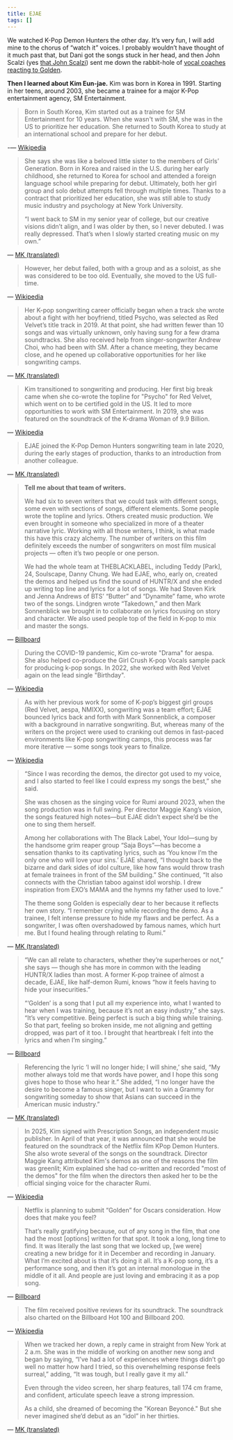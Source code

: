 ```yaml
---
title: EJAE
tags: []
---
```


We watched K-Pop Demon Hunters the other day. It’s very fun, I will add mine to the chorus of “watch it” voices. I probably wouldn’t have thought of it much past that, but Dani got the songs stuck in her head, and then John Scalzi (yes [that John Scalzi](https://en.wikipedia.org/wiki/John_Scalzi)) sent me down the rabbit-hole of [vocal coaches reacting to Golden](https://bsky.app/profile/scalzi.com/post/3lv2mih4jzs2x).

**Then I learned about Kim Eun-jae.** Kim was born in Korea in 1991. Starting in her teens, around 2003, she became a trainee for a major K-Pop entertainment agency, SM Entertainment.

> Born in South Korea, Kim started out as a trainee for SM Entertainment for 10 years. When she wasn't with SM, she was in the US to prioritize her education. She returned to South Korea to study at an international school and prepare for her debut.

-— [Wikipedia](https://en.wikipedia.org/wiki/Ejae)

> She says she was like a beloved little sister to the members of Girls’ Generation. Born in Korea and raised in the U.S. during her early childhood, she returned to Korea for school and attended a foreign language school while preparing for debut. Ultimately, both her girl group and solo debut attempts fell through multiple times. Thanks to a contract that prioritized her education, she was still able to study music industry and psychology at New York University.
>
> “I went back to SM in my senior year of college, but our creative visions didn’t align, and I was older by then, so I never debuted. I was really depressed. That’s when I slowly started creating music on my own.”

— [MK (translated)](https://www.mk.co.kr/en/culture/11356959)

> However, her debut failed, both with a group and as a soloist, as she was considered to be too old. Eventually, she moved to the US full-time.

— [Wikipedia](https://en.wikipedia.org/wiki/Ejae)

> Her K-pop songwriting career officially began when a track she wrote about a fight with her boyfriend, titled Psycho, was selected as Red Velvet’s title track in 2019. At that point, she had written fewer than 10 songs and was virtually unknown, only having sung for a few drama soundtracks. She also received help from singer-songwriter Andrew Choi, who had been with SM. After a chance meeting, they became close, and he opened up collaborative opportunities for her like songwriting camps.

— [MK (translated)](https://www.mk.co.kr/en/culture/11356959)

> Kim transitioned to songwriting and producing. Her first big break came when she co-wrote the topline for "Psycho" for Red Velvet, which went on to be certified gold in the US. It led to more opportunities to work with SM Entertainment. In 2019, she was featured on the soundtrack of the K-drama Woman of 9.9 Billion.

— [Wikipedia](https://en.wikipedia.org/wiki/Ejae)

> EJAE joined the K-Pop Demon Hunters songwriting team in late 2020, during the early stages of production, thanks to an introduction from another colleague.

— [MK (translated)](https://www.mk.co.kr/en/culture/11356959)

> **Tell me about that team of writers.**
>
> We had six to seven writers that we could task with different songs, some even with sections of songs, different elements. Some people wrote the topline and lyrics. Others created music production. We even brought in someone who specialized in more of a theater narrative lyric. Working with all those writers, I think, is what made this have this crazy alchemy. The number of writers on this film definitely exceeds the number of songwriters on most film musical projects — often it’s two people or one person.
>
> We had the whole team at THEBLACKLABEL, including Teddy [Park], 24, Soulscape, Danny Chung. We had EJAE, who, early on, created the demos and helped us find the sound of HUNTR/X and she ended up writing top line and lyrics for a lot of songs. We had Steven Kirk and Jenna Andrews of BTS’ “Butter” and “Dynamite” fame, who wrote two of the songs. Lindgren wrote “Takedown,” and then Mark Sonnenblick we brought in to collaborate on lyrics focusing on story and character. We also used people top of the field in K-pop to mix and master the songs.

— [Billboard](https://www.billboard.com/culture/tv-film/kpop-demon-hunters-music-producer-interview-1236025034/)

> During the COVID-19 pandemic, Kim co-wrote "Drama" for aespa. She also helped co-produce the Girl Crush K-pop Vocals sample pack for producing k-pop songs. In 2022, she worked with Red Velvet again on the lead single "Birthday".

— [Wikipedia](https://en.wikipedia.org/wiki/Ejae)

> As with her previous work for some of K-pop’s biggest girl groups (Red Velvet, aespa, NMIXX), songwriting was a team effort; EJAE bounced lyrics back and forth with Mark Sonnenblick, a composer with a background in narrative songwriting. But, whereas many of the writers on the project were used to cranking out demos in fast-paced environments like K-pop songwriting camps, this process was far more iterative — some songs took years to finalize.

— [Wikipedia](https://en.wikipedia.org/wiki/Ejae)

> “Since I was recording the demos, the director got used to my voice, and I also started to feel like I could express my songs the best,” she said.
>
> She was chosen as the singing voice for Rumi around 2023, when the song production was in full swing. Per director Maggie Kang’s vision, the songs featured high notes—but EJAE didn’t expect she’d be the one to sing them herself.
>
> Among her collaborations with The Black Label, Your Idol—sung by the handsome grim reaper group “Saja Boys”—has become a sensation thanks to its captivating lyrics, such as ‘You know I’m the only one who will love your sins.’ EJAE shared, “I thought back to the bizarre and dark sides of idol culture, like how fans would throw trash at female trainees in front of the SM building.” She continued, “It also connects with the Christian taboo against idol worship. I drew inspiration from EXO’s MAMA and the hymns my father used to love.”
>
> The theme song Golden is especially dear to her because it reflects her own story. “I remember crying while recording the demo. As a trainee, I felt intense pressure to hide my flaws and be perfect. As a songwriter, I was often overshadowed by famous names, which hurt me. But I found healing through relating to Rumi.”

— [MK (translated)](https://www.mk.co.kr/en/culture/11356959)

> “We can all relate to characters, whether they’re superheroes or not,” she says — though she has more in common with the leading HUNTR/X ladies than most. A former K-pop trainee of almost a decade, EJAE, like half-demon Rumi, knows “how it feels having to hide your insecurities.”
>
> “‘Golden’ is a song that I put all my experience into, what I wanted to hear when I was training, because it’s not an easy industry,” she says. “It’s very competitive. Being perfect is such a big thing while training. So that part, feeling so broken inside, me not aligning and getting dropped, was part of it too. I brought that heartbreak I felt into the lyrics and when I’m singing.”

— [Billboard](https://www.billboard.com/culture/tv-film/kpop-demon-hunters-music-producer-interview-1236025034/)

> Referencing the lyric ‘I will no longer hide; I will shine,’ she said, “My mother always told me that words have power, and I hope this song gives hope to those who hear it.” She added, “I no longer have the desire to become a famous singer, but I want to win a Grammy for songwriting someday to show that Asians can succeed in the American music industry.”

— [MK (translated)](https://www.mk.co.kr/en/culture/11356959)

> In 2025, Kim signed with Prescription Songs, an independent music publisher. In April of that year, it was announced that she would be featured on the soundtrack of the Netflix film KPop Demon Hunters. She also wrote several of the songs on the soundtrack. Director Maggie Kang attributed Kim's demos as one of the reasons the film was greenlit; Kim explained she had co-written and recorded "most of the demos" for the film when the directors then asked her to be the official singing voice for the character Rumi.

— [Wikipedia](https://en.wikipedia.org/wiki/Ejae)

> Netflix is planning to submit “Golden” for Oscars consideration. How does that make you feel?
>
> That’s really gratifying because, out of any song in the film, that one had the most [options] written for that spot. It took a long, long time to find. It was literally the last song that we locked up, [we were] creating a new bridge for it in December and recording in January. What I’m excited about is that it’s doing it all. It’s a K-pop song, it’s a performance song, and then it’s got an internal monologue in the middle of it all. And people are just loving and embracing it as a pop song.

— [Billboard](https://www.billboard.com/culture/tv-film/kpop-demon-hunters-music-producer-interview-1236025034/)

> The film received positive reviews for its soundtrack. The soundtrack also charted on the Billboard Hot 100 and Billboard 200.

— [Wikipedia](https://en.wikipedia.org/wiki/Ejae)

> When we tracked her down, a reply came in straight from New York at 2 a.m. She was in the middle of working on another new song and began by saying, “I’ve had a lot of experiences where things didn’t go well no matter how hard I tried, so this overwhelming response feels surreal,” adding, “It was tough, but I really gave it my all.”
>
> Even through the video screen, her sharp features, tall 174 cm frame, and confident, articulate speech leave a strong impression.
>
> As a child, she dreamed of becoming the "Korean Beyoncé." But she never imagined she’d debut as an “idol” in her thirties.

— [MK (translated)](https://www.mk.co.kr/en/culture/11356959)
